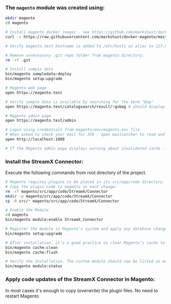 ### The `magento` module was created using:

```bash
mkdir magento
cd magento

# Install magento docker images - see https://github.com/markshust/docker-magento
curl -s https://raw.githubusercontent.com/markshust/docker-magento/master/lib/onelinesetup | bash -s -- magento.test 2.4.7 community

# Verify magento.test hostname is added to /etc/hosts as alias to 127.0.0.1

# Remove unnecessary .git repo folder from magento directory:
rm -rf .git

# Install sample data
bin/magento sampledata:deploy
bin/magento setup:upgrade

# Magento web page
open https://magento.test

# Verify sample data is available by searching for the term "Bag"
open https://magento.test/catalogsearch/result/?q=bag # should display some items

# Magento admin page
open https://magento.test/admin

# Login using credentials from magento/env/magento.env file
# When asked to check your mail for 2FA - open mailcatcher to read and follow the instructions:
open http://localhost:1080

# If the Magento admin page displays warning about invalidated cache - perform the actions according to the displayed message
```

### Install the StreamX Connector:
Execute the following commands from root directory of the project.

```bash
# Magento requires plugins to be placed in its src/app/code directory.
# Copy the plugin code to magento on each change:
rm -rf magento/src/app/code/StreamX/Connector
mkdir -p magento/src/app/code/StreamX/Connector
cp -R src/* magento/src/app/code/StreamX/Connector

# Enable the Module
cd magento
bin/magento module:enable StreamX_Connector

# Register the module in Magento’s system and apply any database changes or setup scripts:
bin/magento setup:upgrade

# After installation, it’s a good practice to clear Magento’s cache to ensure the changes are reflected:
bin/magento cache:clean
bin/magento cache:flush

# Verify the Installation. The custom module should now be listed as enabled and ready to use in Magento:
bin/magento module:status
```

### Apply code updates of the StreamX Connector in Magento:
In most cases it's enough to copy (overwrite) the plugin files. No need to restart Magento
